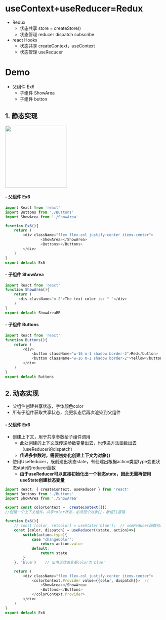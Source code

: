 # useContext+useReducer=Redux
- Redux
  - 状态共享 store = createStore()
  - 状态管理 reducer dispatch subscribe
- react Hooks
  - 状态共享 createContext，useContext
  - 状态管理 useReducer

# Demo
- 父组件 Ex6
  - 子组件 ShowArea  
  - 子组件 button
  
  

## 1. 静态实现
<img width="200" src="https://user-images.githubusercontent.com/26485327/76696506-314ee300-66c7-11ea-8ce5-ebbe4428413a.png">

#### - 父组件 Ex6
```javascript
import React from 'react'
import Buttons from './Buttons'
import ShowArea from './ShowArea'

function Ex6(){
    return (
        <div className="flex flex-col justify-center items-center">
                <ShowArea></ShowArea>
                <Buttons></Buttons>
        </div>
    )
}
export default Ex6
```
#### - 子组件 ShowArea

```javascript
import React from 'react'
function ShowArea(){
    return (
      <div className="m-2">The text color is: " "</div>
    )
}
export default ShowAreaBB
```
#### - 子组件 Buttons

```javascript
import React from 'react'
function Buttons(){
    return (
        <div>
            <button className="w-16 m-1 shadow border-2">Red</button>
            <button className="w-16 m-1 shadow border-2">Yellow</button>
        </div>
    )
}
export default Buttons
```

## 2. 动态实现
- 父组件创建共享状态，字体颜色color
- 所有子组件获取共享状态，变更状态后再次渲染到父组件


#### - 父组件 Ex6
- 创建上下文，用于共享参数给子组件调用
  - 此处创建的上下文既传递参数变量出去，也传递方法函数出去（useReducer的dispatch）
  - **传递多参数时，需要初始化创建上下文为对象{}**
- 使用UseReducer，既创建出状态state，有创建出根据action类型type变更状态state的reducer函数
  - **由于useReducer可以直接初始化出一个状态state，因此无需再使用useState创建状态变量**
  

```javascript
import React, { createContext, useReducer } from 'react'
import Buttons from './Buttons'
import ShowArea from './ShowArea'

export const colorContext =  createContext({}) 
//创建一个上下文组件，共享color状态，必须是个对象{}，数组[]报错

function Ex6(){
    // const [color, setcolor] = useState('blue');  // useReducer函数已经创建出了状态
    const [color, dispatch] = useReducer((state, action)=>{
        switch(action.type){
            case "changeColor":
                return action.value
            default:
                return state
        }
    }, 'blue')    // 出书话状态变量color为'blue'

    return (
        <div className="flex flex-col justify-center items-center">
            <colorContext.Provider value={{color, dispatch}}>  //  
                <ShowArea></ShowArea>
                <Buttons></Buttons>
            </colorContext.Provider>
        </div>
    )
}
export default Ex6
```















